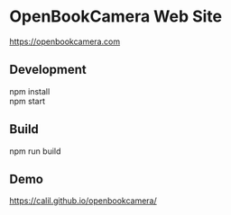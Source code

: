 # OpenBookCamera Web Site

https://openbookcamera.com

## Development

npm install  
npm start


## Build

npm run build


## Demo

https://calil.github.io/openbookcamera/